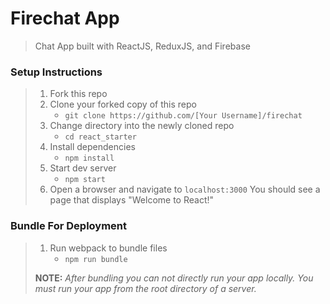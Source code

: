 # Firechat App

> Chat App built with ReactJS, ReduxJS, and Firebase

### Setup Instructions

> 1. Fork this repo
> 1. Clone your forked copy of this repo
>    - `git clone https://github.com/[Your Username]/firechat`
> 1. Change directory into the newly cloned repo
>    - `cd react_starter`
> 1. Install dependencies 
>    - `npm install`
> 1. Start dev server
>    - `npm start`
> 1. Open a browser and navigate to `localhost:3000` You should see a page that displays "Welcome to React!"

### Bundle For Deployment

> 1. Run webpack to bundle files
>    - `npm run bundle`
>
> **NOTE:** *After bundling you can not directly run your app locally. You must run your app from the root directory of a server.*
